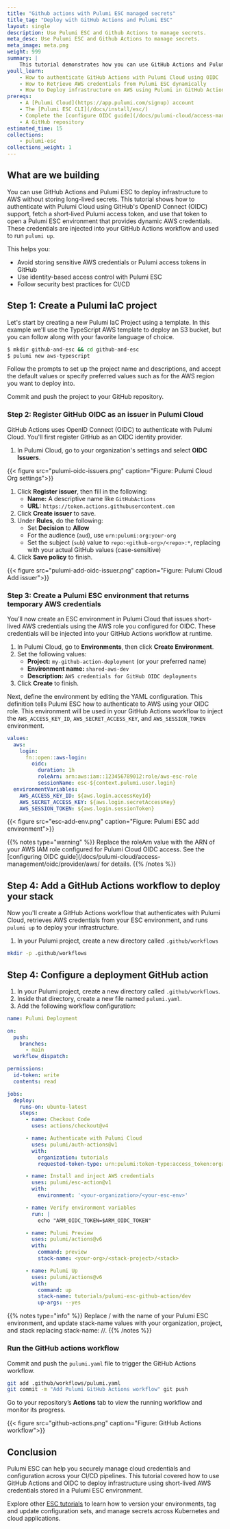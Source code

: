 ```yaml
---
title: "Github actions with Pulumi ESC managed secrets"
title_tag: "Deploy with GitHub Actions and Pulumi ESC"
layout: single
description: Use Pulumi ESC and Github Actions to manage secrets.
meta_desc: Use Pulumi ESC and Github Actions to manage secrets.
meta_image: meta.png
weight: 999
summary: |
    This tutorial demonstrates how you can use GitHub Actions and Pulumi ESC to inject secrets dynamically at runtime, instead of storing long-lived credentials in GitHub. You will use OpenID Connect (OIDC) to fetch a short-lived Pulumi token and AWS credentials for secure infrastructure deployments.
youll_learn:
    - How to authenticate GitHub Actions with Pulumi Cloud using OIDC
    - How to Retrieve AWS credentials from Pulumi ESC dynamically
    - How to Deploy infrastructure on AWS using Pulumi in GitHub Actions
prereqs:
    - A [Pulumi Cloud](https://app.pulumi.com/signup) account
    - The [Pulumi ESC CLI](/docs/install/esc/)
    - Complete the [configure OIDC guide](/docs/pulumi-cloud/access-management/oidc/provider/aws/)
    - A GitHub repository
estimated_time: 15
collections:
    - pulumi-esc
collections_weight: 1
---
```


## What are we building

You can use GitHub Actions and Pulumi ESC to deploy infrastructure to AWS without storing long-lived secrets. This tutorial shows how to authenticate with Pulumi Cloud using GitHub's OpenID Connect (OIDC) support, fetch a short-lived Pulumi access token, and use that token to open a Pulumi ESC environment that provides dynamic AWS credentials. These credentials are injected into your GitHub Actions workflow and used to run `pulumi up`.

This helps you:

- Avoid storing sensitive AWS credentials or Pulumi access tokens in GitHub
- Use identity-based access control with Pulumi ESC
- Follow security best practices for CI/CD

## Step 1: Create a Pulumi IaC project

Let's start by creating a new Pulumi IaC Project using a template. In this example we'll use the TypeScript AWS template to deploy an S3 bucket, but you can follow along with your favorite language of choice.

```bash
$ mkdir github-and-esc && cd github-and-esc
$ pulumi new aws-typescript
```

Follow the prompts to set up the project name and descriptions, and accept the default values or specify preferred values such as for the AWS region you want to deploy into.

Commit and push the project to your GitHub repository.

### Step 2: Register GitHub OIDC as an issuer in Pulumi Cloud

GitHub Actions uses OpenID Connect (OIDC) to authenticate with Pulumi Cloud. You'll first register GitHub as an OIDC identity provider.

1. In Pulumi Cloud, go to your organization's settings and select **OIDC Issuers**.

{{< figure src="pulumi-oidc-issuers.png" caption="Figure: Pulumi Cloud Org settings">}}

1. Click **Register issuer**, then fill in the following:
   - **Name:** A descriptive name like `GitHubActions`
   - **URL:** `https://token.actions.githubusercontent.com`
1. Click **Create issuer** to save.
1. Under **Rules**, do the following:
   - Set **Decision** to **Allow**
   - For the audience (`aud`), use `urn:pulumi:org:your-org`
   - Set the subject (`sub`) value to `repo:<github-org>/<repo>:*`, replacing with your actual GitHub values (case-sensitive)
1. Click **Save policy** to finish.

{{< figure src="pulumi-add-oidc-issuer.png" caption="Figure: Pulumi Cloud Add issuer">}}

### Step 3: Create a Pulumi ESC environment that returns temporary AWS credentials

You’ll now create an ESC environment in Pulumi Cloud that issues short-lived AWS credentials using the AWS role you configured for OIDC. These credentials will be injected into your GitHub Actions workflow at runtime.

1. In Pulumi Cloud, go to **Environments**, then click **Create Environment**.
2. Set the following values:
   - **Project:** `my-github-action-deployment` (or your preferred name)
   - **Environment name:** `shared-aws-dev`
   - **Description:** `AWS credentials for GitHub OIDC deployments`
3. Click **Create** to finish.

Next, define the environment by editing the YAML configuration. This definition tells Pulumi ESC how to authenticate to AWS using your OIDC role. This environment will be used in your GitHub Actions workflow to inject the `AWS_ACCESS_KEY_ID`, `AWS_SECRET_ACCESS_KEY`, and `AWS_SESSION_TOKEN` environment.

```yaml
values:
  aws:
    login:
      fn::open::aws-login:
        oidc:
          duration: 1h
          roleArn: arn:aws:iam::123456789012:role/aws-esc-role
          sessionName: esc-${context.pulumi.user.login}
  environmentVariables:
    AWS_ACCESS_KEY_ID: ${aws.login.accessKeyId}
    AWS_SECRET_ACCESS_KEY: ${aws.login.secretAccessKey}
    AWS_SESSION_TOKEN: ${aws.login.sessionToken}
```

{{< figure src="esc-add-env.png" caption="Figure: Pulumi ESC add environment">}}

{{% notes type="warning" %}}
Replace the roleArn value with the ARN of your AWS IAM role configured for Pulumi Cloud OIDC access. See the [configuring OIDC guide](/docs/pulumi-cloud/access-management/oidc/provider/aws/ for details.
{{% /notes %}}

## Step 4: Add a GitHub Actions workflow to deploy your stack

Now you'll create a GitHub Actions workflow that authenticates with Pulumi Cloud, retrieves AWS credentials from your ESC environment, and runs `pulumi up` to deploy your infrastructure.

1. In your Pulumi project, create a new directory called `.github/workflows`

```bash
mkdir -p .github/workflows
```

## Step 4: Configure a deployment GitHub action

1. In your Pulumi project, create a new directory called `.github/workflows`.
2. Inside that directory, create a new file named `pulumi.yaml`.
3. Add the following workflow configuration:

```yaml
name: Pulumi Deployment

on:
  push:
    branches:
      - main
  workflow_dispatch:

permissions:
  id-token: write
  contents: read

jobs:
  deploy:
    runs-on: ubuntu-latest
    steps:
      - name: Checkout Code
        uses: actions/checkout@v4

      - name: Authenticate with Pulumi Cloud
        uses: pulumi/auth-actions@v1
        with:
          organization: tutorials
          requested-token-type: urn:pulumi:token-type:access_token:organization

      - name: Install and inject AWS credentials
        uses: pulumi/esc-action@v1
        with:
          environment: '<your-organization>/<your-esc-env>'

      - name: Verify environment variables
        run: |
          echo "ARM_OIDC_TOKEN=$ARM_OIDC_TOKEN"

      - name: Pulumi Preview
        uses: pulumi/actions@v6
        with:
          command: preview
          stack-name: <your-org>/<stack-project>/<stack>

      - name: Pulumi Up
        uses: pulumi/actions@v6
        with:
          command: up
          stack-name: tutorials/pulumi-esc-github-action/dev
          up-args: --yes
```

{{% notes type="info" %}}
Replace <your-org>/<your-esc-env> with the name of your Pulumi ESC environment, and update stack-name values with your organization, project, and stack replacing stack-name: <your-org>/<stack-project>/<stack>.
{{% /notes %}}

### Run the GitHub actions workflow

Commit and push the `pulumi.yaml` file to trigger the GitHub Actions workflow.

```bash
git add .github/workflows/pulumi.yaml
git commit -m "Add Pulumi GitHub Actions workflow" git push
```

Go to your repository’s **Actions** tab to view the running workflow and monitor its progress.

{{< figure src="github-actions.png" caption="Figure: GitHub Actions workflow">}}

## Conclusion

Pulumi ESC can help you securely manage cloud credentials and configuration across your CI/CD pipelines. This tutorial covered how to use GitHub Actions and OIDC to deploy infrastructure using short-lived AWS credentials stored in a Pulumi ESC environment.

Explore other [ESC tutorials](/tutorials/pulumi-esc/) to learn how to version your environments, tag and update configuration sets, and manage secrets across Kubernetes and cloud applications.
